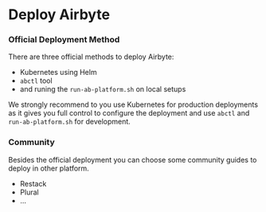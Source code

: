 # Deploy Airbyte

### Official Deployment Method

There are three official methods to deploy Airbyte:

- Kubernetes using Helm
- `abctl` tool
- and runing the `run-ab-platform.sh` on local setups

We strongly recommend to you use Kubernetes for production deployments as it gives you full control
to configure the deployment and use `abctl` and `run-ab-platform.sh` for development.

### Community

Besides the official deployment you can choose some community guides to deploy in other platform.

- Restack
- Plural
- ...
